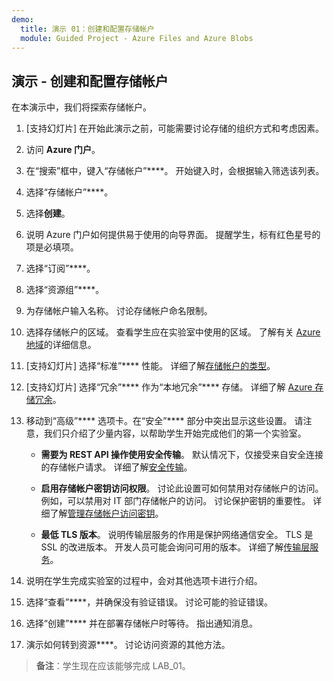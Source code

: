 ```yaml
---
demo:
  title: 演示 01：创建和配置存储帐户
  module: Guided Project - Azure Files and Azure Blobs
---
```

## 演示 - 创建和配置存储帐户 

在本演示中，我们将探索存储帐户。

1. [支持幻灯片] 在开始此演示之前，可能需要讨论存储的组织方式和考虑因素。 

1. 访问 **Azure 门户**。

1. 在“搜索”框中，键入“存储帐户”****。 开始键入时，会根据输入筛选该列表。

1. 选择“存储帐户”****。

1. 选择**创建**。

1. 说明 Azure 门户如何提供易于使用的向导界面。 提醒学生，标有红色星号的项是必填项。

1. 选择“订阅”****。

1. 选择“资源组”****。

1. 为存储帐户输入名称。 讨论存储帐户命名限制。

1. 选择存储帐户的区域。 查看学生应在实验室中使用的区域。 了解有关 [Azure 地域](https://azure.microsoft.com/explore/global-infrastructure/geographies/)的详细信息。

1. [支持幻灯片] 选择“标准”**** 性能。 详细了解[存储帐户的类型](https://learn.microsoft.com/azure/storage/common/storage-account-overview)。

1. [支持幻灯片] 选择“冗余”**** 作为“本地冗余”**** 存储。 详细了解 [Azure 存储冗余](https://docs.microsoft.com/azure/storage/common/storage-redundancy)。

1. 移动到“高级”**** 选项卡。在“安全”**** 部分中突出显示这些设置。 请注意，我们只介绍了少量内容，以帮助学生开始完成他们的第一个实验室。 

    - **需要为 REST API 操作使用安全传输**。 默认情况下，仅接受来自安全连接的存储帐户请求。 详细了解[安全传输](https://learn.microsoft.com/azure/storage/common/storage-require-secure-transfer)。

    - **启用存储帐户密钥访问权限**。 讨论此设置可如何禁用对存储帐户的访问。 例如，可以禁用对 IT 部门存储帐户的访问。 讨论保护密钥的重要性。 详细了解[管理存储帐户访问密钥](https://learn.microsoft.com/azure/storage/common/storage-account-keys-manage?tabs=azure-portal)。

    - **最低 TLS 版本**。 说明传输层服务的作用是保护网络通信安全。 TLS 是 SSL 的改进版本。 开发人员可能会询问可用的版本。 详细了解[传输层服务](https://learn.microsoft.com/azure/storage/common/transport-layer-security-configure-minimum-version)。

1. 说明在学生完成实验室的过程中，会对其他选项卡进行介绍。

1. 选择“查看”****，并确保没有验证错误。 讨论可能的验证错误。 

1. 选择“创建”**** 并在部署存储帐户时等待。 指出通知消息。

1. 演示如何转到资源****。 讨论访问资源的其他方法。

>**备注**：学生现在应该能够完成 LAB_01。

